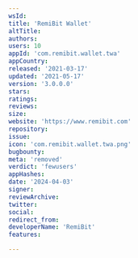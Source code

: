 ```yaml
---
wsId: 
title: 'RemiBit Wallet'
altTitle: 
authors: 
users: 10
appId: 'com.remibit.wallet.twa'
appCountry: 
released: '2021-03-17'
updated: '2021-05-17'
version: '3.0.0.0'
stars: 
ratings: 
reviews: 
size: 
website: 'https://www.remibit.com'
repository: 
issue: 
icon: 'com.remibit.wallet.twa.png'
bugbounty: 
meta: 'removed'
verdict: 'fewusers'
appHashes: 
date: '2024-04-03'
signer: 
reviewArchive: 
twitter: 
social: 
redirect_from: 
developerName: 'RemiBit'
features: 

---
```


